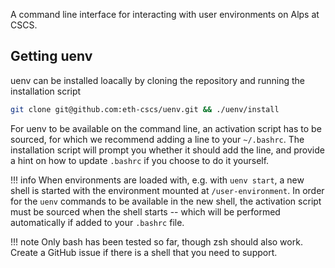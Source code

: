 A command line interface for interacting with user environments on Alps at CSCS.

## Getting uenv

uenv can be installed loacally by cloning the repository and running the installation script

```bash
git clone git@github.com:eth-cscs/uenv.git && ./uenv/install
```

For uenv to be available on the command line, an activation script has to be sourced, for which we recommend adding a line to your `~/.bashrc`.
The installation script will prompt you whether it should add the line, and provide a hint on how to update `.bashrc` if you choose to do it yourself.

!!! info
    When environments are loaded with, e.g. with `uenv start`, a new shell is started with the environment mounted at `/user-environment`.
    In order for the `uenv` commands to be available in the new shell, the activation script must be sourced when the shell starts -- which will be performed automatically if added to your `.bashrc` file.

!!! note
    Only bash has been tested so far, though zsh should also work.
    Create a GitHub issue if there is a shell that you need to support.
